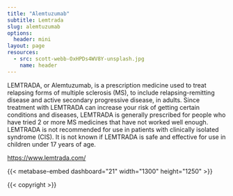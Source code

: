 ```yaml
---
title: "Alemtuzumab"
subtitle: Lemtrada
slug: alemtuzumab
options:
  header: mini
layout: page 
resources:
  - src: scott-webb-OxHPDs4WV8Y-unsplash.jpg
    name: header
---
```


<div class="col-md-6 mx-auto">


LEMTRADA, or Alemtuzumab, is a prescription medicine used to treat relapsing forms of multiple sclerosis (MS), to include relapsing-remitting disease and active secondary progressive disease, in adults. Since treatment with LEMTRADA can increase your risk of getting certain conditions and diseases, LEMTRADA is generally prescribed for people who have tried 2 or more MS medicines that have not worked well enough. LEMTRADA is not recommended for use in patients with clinically isolated syndrome (CIS). It is not known if LEMTRADA is safe and effective for use in children under 17 years of age.

<https://www.lemtrada.com/>

</div>

{{< metabase-embed dashboard="21" width="1300" height="1250" >}}

<div class="col-md-6 mx-auto">
{{< copyright >}}
</div>